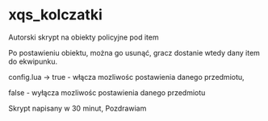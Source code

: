 # xqs_kolczatki

Autorski skrypt na obiekty policyjne pod item

Po postawieniu obiektu, można go usunąć, gracz dostanie wtedy dany item do ekwipunku.

config.lua ->
 true - włącza mozliwośc postawienia danego przedmiotu,
 
 false - wyłącza mozliwośc postawienia danego przedmiotu
 
Skrypt napisany w 30 minut,
Pozdrawiam
